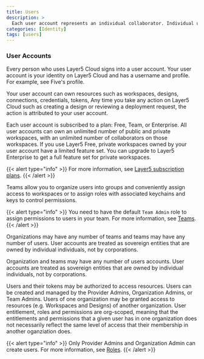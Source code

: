 ```yaml
---
title: Users
description: >
  Each user account represents an individual collaborator. Individual user accounts exist beyond the bounds of organizations.
categories: [Identity]
tags: [users]
---
```


### User Accounts

Every person who uses Layer5 Cloud signs into a user account. Your user account is your identity on Layer5 Cloud and has a username and profile. For example, see Five's profile.

<!-- {{< alert type="warning" title="TODO" >}}Insert Five's user profile here.{{< /alert >}} -->

Your user account can own resources such as workspaces, designs, connections, credentials, tokens, Any time you take any action on Layer5 Cloud such as creating a design or reviewing a deployment request, the action is attributed to your user account.

Each user account is subscribed to a plan: Free, Team, or Enterprise. All user accounts can own an unlimited number of public and private workspaces, with an unlimited number of collaborators on those workspaces. If you use Layer5 Free, private workspaces owned by your user account have a limited feature set. You can upgrade to Layer5 Enterprise to get a full feature set for private workspaces. 

{{< alert type="info" >}}
For more information, see [Layer5 subscription plans](https://layer5.io/pricing).
{{< /alert >}}

Teams allow you to organize users into groups and conveniently assign access to workspaces or to assign roles with associated keychains and keys to control permissions. 

{{< alert type="info" >}}
You need to have the default `Team Admin` role to assign permissions to users in your team. For more information, see [Teams](/cloud/identity/teams).
{{< /alert >}}

Organizations may have any number of teams and teams may have any number of users. User accounts are treated as sovereign entities that are owned by individual individuals, not by corporations.


Organization and teams may have any number of users accounts. User accounts are treated as sovereign entities that are owned by individual individuals, not by corporations.

Users and their tokens may be authorized to access resources. Users can be created and managed by the Provider Admins, Organization Admins, or Team Admins. Users of one organization may be granted access to resources (e.g. Workspaces and Designs) of another organization. User entitlement, roles and permissions are org-scoped, meaning that the entitlements and permissions that a given user has in one organization does not necessarily reflect the same level of access that their membership in another oganziation does.

{{< alert type="info" >}}
Only Provider Admins and Organization Admin can create users. For more information, see [Roles](/cloud/security/roles/). 
{{< /alert >}}